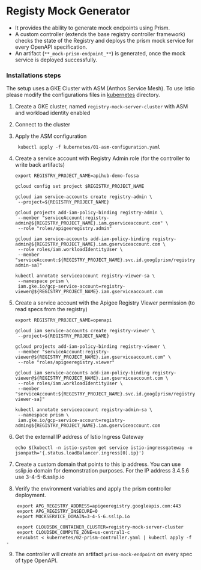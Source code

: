 # Registy Mock Generator

* It provides the ability to generate mock endpoints using Prism.
* A custom controller (extends the base registry controller framework) checks 
  the state of the Registry and deploys the prism mock service for every 
  OpenAPI specification.
* An artifact (`**_mock-prism-endpoint_**`) is generated, once the mock
  service is deployed successfully.


### Installations steps

The setup uses a GKE Cluster with ASM (Anthos Service Mesh). 
To use Istio please modify the configurations files in [kubernetes](kubenertes) 
directory. 
1. Create a GKE cluster, named `registry-mock-server-cluster` with ASM and workload identity enabled 
2. Connect to the cluster
3. Apply the ASM configuration
   ```
    kubectl apply -f kubernetes/01-asm-configuration.yaml
   ```
4. Create a service account with Registry Admin role (for the controller to write back artifacts)
   ```
   export REGISTRY_PROJECT_NAME=apihub-demo-fossa
   
   gcloud config set project $REGISTRY_PROJECT_NAME
   
   gcloud iam service-accounts create registry-admin \
    --project=${REGISTRY_PROJECT_NAME}
   
   gcloud projects add-iam-policy-binding registry-admin \
    --member "serviceAccount:registry-admin@${REGISTRY_PROJECT_NAME}.iam.gserviceaccount.com" \
    --role "roles/apigeeregistry.admin"

   gcloud iam service-accounts add-iam-policy-binding registry-admin@${REGISTRY_PROJECT_NAME}.iam.gserviceaccount.com \
    --role roles/iam.workloadIdentityUser \
    --member "serviceAccount:${REGISTRY_PROJECT_NAME}.svc.id.goog[prism/registry-admin-sa]"

   kubectl annotate serviceaccount registry-viewer-sa \
    --namespace prism \
    iam.gke.io/gcp-service-account=registry-viewer@${REGISTRY_PROJECT_NAME}.iam.gserviceaccount.com
   ```
5. Create a service account with the Apigee Registry Viewer permission (to read specs from the registry)
   ```
   export REGISTRY_PROJECT_NAME=openapi

   gcloud iam service-accounts create registry-viewer \
    --project=${REGISTRY_PROJECT_NAME}
   
   gcloud projects add-iam-policy-binding registry-viewer \
    --member "serviceAccount:registry-viewer@${REGISTRY_PROJECT_NAME}.iam.gserviceaccount.com" \
    --role "roles/apigeeregistry.viewer"

   gcloud iam service-accounts add-iam-policy-binding registry-viewer@${REGISTRY_PROJECT_NAME}.iam.gserviceaccount.com \
    --role roles/iam.workloadIdentityUser \
    --member "serviceAccount:${REGISTRY_PROJECT_NAME}.svc.id.goog[prism/registry-viewer-sa]"

   kubectl annotate serviceaccount registry-admin-sa \
    --namespace prism \
    iam.gke.io/gcp-service-account=registry-admin@${REGISTRY_PROJECT_NAME}.iam.gserviceaccount.com

   ```
6. Get the external IP address of Istio Ingress Gateway
    ```
    echo $(kubectl -n istio-system get service istio-ingressgateway -o jsonpath='{.status.loadBalancer.ingress[0].ip}')
    ```
7. Create a custom domain that points to this ip address. You can use sslip.io 
domain for demonstration purposes. For the IP address 3.4.5.6 use 3-4-5-6.sslip.io 

8. Verify the environment variables and apply the prism controller deployment.
```
    export APG_REGISTRY_ADDRESS=apigeeregistry.googleapis.com:443
    export APG_REGISTRY_INSECURE=0
    export MOCKSERVICE_DOMAIN=3-4-5-6.sslip.io

    export CLOUDSDK_CONTAINER_CLUSTER=registry-mock-server-cluster
    export CLOUDSDK_COMPUTE_ZONE=us-central1-c 
    envsubst < kubernetes/02-prism-controller.yaml | kubectl apply -f -
```
9. The controller will create an artifact `prism-mock-endpoint` on every spec of type OpenAPI.

